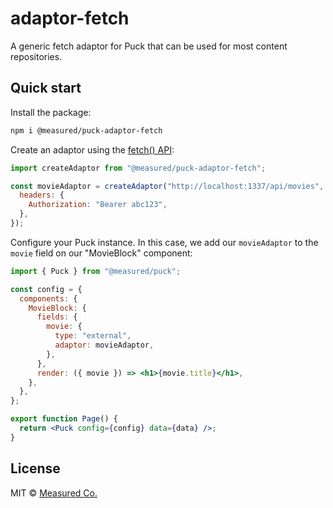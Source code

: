 # adaptor-fetch

A generic fetch adaptor for Puck that can be used for most content repositories.

## Quick start

Install the package:

```sh
npm i @measured/puck-adaptor-fetch
```

Create an adaptor using the [fetch() API](https://developer.mozilla.org/en-US/docs/Web/API/fetch):

```jsx
import createAdaptor from "@measured/puck-adaptor-fetch";

const movieAdaptor = createAdaptor("http://localhost:1337/api/movies", {
  headers: {
    Authorization: "Bearer abc123",
  },
});
```

Configure your Puck instance. In this case, we add our `movieAdaptor` to the `movie` field on our "MovieBlock" component:

```jsx
import { Puck } from "@measured/puck";

const config = {
  components: {
    MovieBlock: {
      fields: {
        movie: {
          type: "external",
          adaptor: movieAdaptor,
        },
      },
      render: ({ movie }) => <h1>{movie.title}</h1>,
    },
  },
};

export function Page() {
  return <Puck config={config} data={data} />;
}
```

## License

MIT © [Measured Co.](https://github.com/measuredco)
